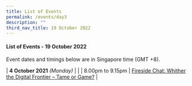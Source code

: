 ```yaml
---
title: List of Events
permalink: /events/day3
description: ""
third_nav_title: 19 October 2022
---
```

#### **List of Events - 19 October 2022**

Event dates and timings below are in Singapore time (GMT +8). 

| **4 October 2021** *(Monday)*    |                                                                                                |
| 8.00pm to 9.15pm              | [Fireside Chat: Whither the Digital Frontier – Tame or Game?](/events/fireside-chat)                                                                                  |
